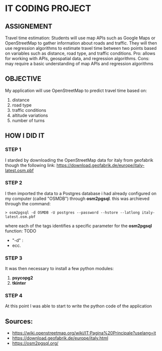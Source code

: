 # IT CODING PROJECT
## ASSIGNEMENT
Travel time estimation: Students will use map APIs such as Google Maps or OpenStreetMap to gather
information about roads and traffic. They will then use regression algorithms to estimate travel time
between two points based on variables such as distance, road type, and traffic conditions. Pro: allows for
working with APIs, geospatial data, and regression algorithms. Cons: may require a basic understanding of
map APIs and regression algorithms

## OBJECTIVE
My application will use OpenStreetMap to predict travel time based on:
1. distance
2. road type
3. traffic conditions
4. altitude variations
5. number of turns

## HOW I DID IT
### STEP 1
I starded by downloading the OpenStreetMap data for italy from geofabrik though the following link: https://download.geofabrik.de/europe/italy-latest.osm.pbf

### STEP 2
I then imported the data to a Postgres database i had already configured on my computer (called "OSMDB") through __osm2pgsql__.
this was archieved through the command:

    > osm2pgsql -d OSMDB -U postgres --password --hstore --latlong italy-latest.osm.pbf

where each of the tags identifies a specific parameter for the __osm2pgsql__ function: TODO

- "-d" : 
- ecc.

### STEP 3
It was then necessary to install a few python modules:

1)  __psycopg2__ 
2)  __tkinter__

### STEP 4
At this point I was able to start to write the python code of the application

## Sources:
- https://wiki.openstreetmap.org/wiki/IT:Pagina%20Principale?uselang=it
- https://download.geofabrik.de/europe/italy.html
- https://osm2pgsql.org/